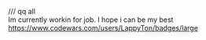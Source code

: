 /// qq all        
 Im currently workin for job. I hope i can be my best
 https://www.codewars.com/users/LappyTon/badges/large
